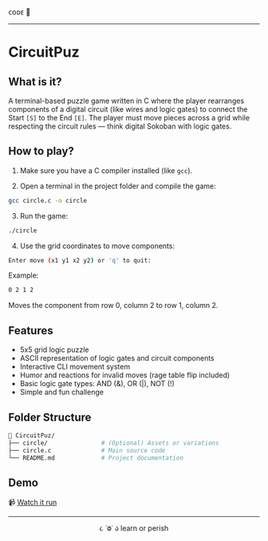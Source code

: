 ᴄᴏᴅᴇ 👾

---

# CircuitPuz

## What is it?

A terminal-based puzzle game written in C where the player rearranges components of a digital circuit (like wires and logic gates) to connect the Start `[S]` to the End `[E]`. The player must move pieces across a grid while respecting the circuit rules — think digital Sokoban with logic gates.

## How to play?

1. Make sure you have a C compiler installed (like `gcc`).

2. Open a terminal in the project folder and compile the game:

```bash
gcc circle.c -o circle
```

3. Run the game:

```bash
./circle
```

4. Use the grid coordinates to move components:

```bash
Enter move (x1 y1 x2 y2) or 'q' to quit:
```

Example:

```bash
0 2 1 2
```
Moves the component from row 0, column 2 to row 1, column 2.

## Features

- 5x5 grid logic puzzle
- ASCII representation of logic gates and circuit components
- Interactive CLI movement system
- Humor and reactions for invalid moves (rage table flip included)
- Basic logic gate types: AND (&), OR (|), NOT (!)
- Simple and fun challenge

## Folder Structure

```bash
📁 CircuitPuz/
├── circle/               # (Optional) Assets or variations
├── circle.c              # Main source code
└── README.md             # Project documentation
```

## Demo

📹 [Watch it run](link)

---

<p align="center">૮ ˙Ⱉ˙ ა learn or perish</p>
